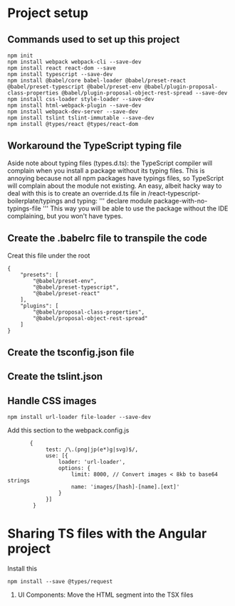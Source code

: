 # Project setup
## Commands used to set up this project
```
npm init
npm install webpack webpack-cli --save-dev
npm install react react-dom --save
npm install typescript --save-dev
npm install @babel/core babel-loader @babel/preset-react @babel/preset-typescript @babel/preset-env @babel/plugin-proposal-class-properties @babel/plugin-proposal-object-rest-spread --save-dev
npm install css-loader style-loader --save-dev
npm install html-webpack-plugin --save-dev
npm install webpack-dev-server --save-dev
npm install tslint tslint-immutable --save-dev
npm install @types/react @types/react-dom
```

## Workaround the TypeScript typing file
Aside note about typing files (types.d.ts): the TypeScript compiler will complain when you install a package without its typing files. This is annoying because not all npm packages have typings files, so TypeScript will complain about the module not existing. An easy, albeit hacky way to deal with this is to create an override.d.ts file in /react-typescript-boilerplate/typings and typing: 
'''
declare module package-with-no-typings-file
'''
 This way you will be able to use the package without the IDE complaining, but you won't have types.

 ## Create the .babelrc file to transpile the code
Creat this file under the root
```
{
    "presets": [
        "@babel/preset-env",
        "@babel/preset-typescript",
        "@babel/preset-react"
    ],
    "plugins": [
        "@babel/proposal-class-properties",
        "@babel/proposal-object-rest-spread"
    ]
}
```

## Create the tsconfig.json file

## Create the tslint.json

## Handle CSS images
```
npm install url-loader file-loader --save-dev
```
Add this section to the webpack.config.js
```
       {
            test: /\.(png|jp(e*)g|svg)$/,  
            use: [{
                loader: 'url-loader',
                options: { 
                    limit: 8000, // Convert images < 8kb to base64 strings
                    name: 'images/[hash]-[name].[ext]'
                } 
            }]
        }
```

# Sharing TS files with the Angular project
Install this
```
npm install --save @types/request
```
1. UI Components: Move the HTML segment into the TSX files



